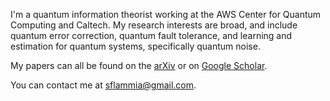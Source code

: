 I'm a quantum information theorist working at the AWS Center for Quantum Computing and Caltech. 
My research interests are broad, and include quantum error correction, quantum fault tolerance, and learning and estimation for quantum systems, specifically quantum noise.

My papers can all be found on the [arXiv](https://arxiv.org/a/flammia_s_1.html) or on [Google Scholar](https://scholar.google.com/citations?user=-VnX0xYAAAAJ). 

You can contact me at [sflammia@gmail.com](mailto:sflammia@gmail.com).
